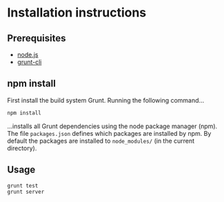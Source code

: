 # Installation instructions

## Prerequisites

- [node.js](http://nodejs.org/download/)
- [grunt-cli](http://gruntjs.com/getting-started)

## npm install

First install the build system Grunt. Running the following command...

``` sh
npm install
```

...installs all Grunt dependencies using the node package manager (npm). The file `packages.json` defines which packages are installed by npm. By default the packages are installed to `node_modules/` (in the current directory).


## Usage

``` sh
grunt test
grunt server
```

